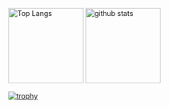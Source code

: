 <p align="left"> 
  <img alt="Top Langs" height="150px" src="https://github-readme-stats.vercel.app/api/top-langs/?username=Oenz&layout=compact&count_private=true&show_icons=true&include_all_commits=true&theme=dark" />
  <img alt="github stats" height="150px" src="https://github-readme-stats.vercel.app/api?username=Oenz&count_private=true&include_all_commits=true&show_icons=true&show_icons=true&theme=onedark" />
</p>

[![trophy](https://github-profile-trophy.vercel.app/?username=Oenz&theme=onedark&column=7
)](https://github.com/ryo-ma/github-profile-trophy)
